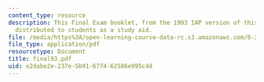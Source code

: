 ```yaml
---
content_type: resource
description: This Final Exam booklet, from the 1993 IAP version of this course, was
  distributed to students as a study aid.
file: /media/https%3A/open-learning-course-data-rc.s3.amazonaws.com/8-20-introduction-to-special-relativity-january-iap-2005/e2dabe2e237e5b91677462586e995c4d_final93.pdf
file_type: application/pdf
resourcetype: Document
title: final93.pdf
uid: e2dabe2e-237e-5b91-6774-62586e995c4d
---
```

